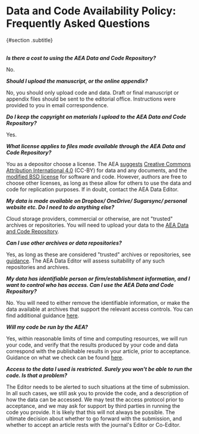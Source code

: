 Data and Code Availability Policy: Frequently Asked Questions
=============================================================

 {#section .subtitle}

***\
Is there a cost to using the AEA Data and Code Repository?***

No.

***Should I upload the manuscript, or the online appendix?***

No, you should only upload code and data. Draft or final manuscript or
appendix files should be sent to the editorial office. Instructions were
provided to you in email correspondence.

***Do I keep the copyright on materials I upload to the AEA Data and
Code Repository?***

Yes.

***What license applies to files made available through the AEA Data and
Code Repository?***

You as a depositor choose a license. The AEA
[suggests](https://social-science-data-editors.github.io/guidance/Licensing_guidance.html)
[Creative Commons Attribution International
4.0](http://creativecommons.org/licenses/by/4.0/) (CC-BY) for data and
any documents, and the [modified BSD
license](https://opensource.org/licenses/BSD-3-Clause) for software and
code. However, authors are free to choose other licenses, as long as
these allow for others to use the data and code for replication
purposes. If in doubt, contact the AEA Data Editor.

***My data is made available on Dropbox/ OneDrive/ Sugarsync/ personal
website etc. Do I need to do anything else?***

Cloud storage providers, commercial or otherwise, are not \"trusted\"
archives or repositories. You will need to upload your data to the [AEA
Data and Code Repository](https://www.openicpsr.org/openicpsr/aea).

***Can I use other archives or data repositories?***

Yes, as long as these are considered \"trusted\" archives or
repositories, see
[guidance](https://social-science-data-editors.github.io/guidance/Requested_information_hosting.html).
The AEA Data Editor will assess suitability of any such repositories and
archives.

***My data has identifiable person or firm/establishment information,
and I want to control who has access. Can I use the AEA Data and Code
Repository?***

No. You will need to either remove the identifiable information, or make
the data available at archives that support the relevant access
controls. You can find additional guidance
[here](https://social-science-data-editors.github.io/guidance/Requested_information_hosting.html).

***Will my code be run by the AEA?***

Yes, within reasonable limits of time and computing resources, we will
run your code, and verify that the results produced by your code and
data correspond with the publishable results in your article, prior to
acceptance. Guidance on what we check can be found
[here](https://social-science-data-editors.github.io/guidance/Verification_guidance.html).

***Access to the data I used is restricted. Surely you won\'t be able to
run the code. Is that a problem?***

The Editor needs to be alerted to such situations at the time of
submission. In all such cases, we still ask you to provide the code, and
a description of how the data can be accessed. We may test the access
protocol prior to acceptance, and we may ask for support by third
parties in running the code you provide. It is likely that this will not
always be possible. The ultimate decision about whether to go forward
with the submission, and whether to accept an article rests with the
journal\'s Editor or Co-Editor.

 
